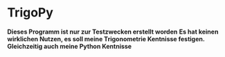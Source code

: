 # TrigoPy

**Dieses Programm ist nur zur Testzwecken erstellt worden** 
**Es hat keinen wirklichen Nutzen, es soll meine Trigonometrie Kentnisse festigen. Gleichzeitig auch meine Python Kentnisse** 
